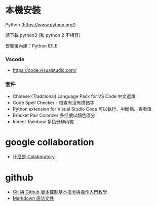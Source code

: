 # 本機安裝
Python  (https://www.python.org/)

請下載 python3 (和 python 2 不相容）

安裝後內建：Python IDLE

### Vscode
* https://code.visualstudio.com/

### 套件
* Chinese (Traditional) Language Pack for VS Code 中文選單
* Code Spell Checker - 檢查有沒有拼錯字
* Python extension for Visual Studio Code  可以執行、中斷點、查看值
* Bracket Pair Colorizer  多括號以顏色區分
* Indent-Rainbow  多色分辨內縮


# google collaboration
* [什麼是 Colaboratory](https://colab.research.google.com/notebooks/intro.ipynb#recent=true)



# github
* [Git 與 Github 版本控制基本指令與操作入門教學](https://blog.techbridge.cc/2018/01/17/learning-programming-and-coding-with-python-git-and-github-tutorial/)
* [Markdown 語法文件](https://github.com/othree/markdown-syntax-zhtw)
